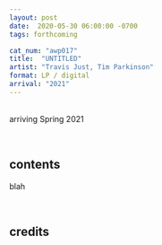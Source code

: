 ```yaml
---
layout: post
date:  2020-05-30 06:00:00 -0700
tags: forthcoming

cat_num: "awp017"
title:  "UNTITLED"
artist: "Travis Just, Tim Parkinson"
format: LP / digital
arrival: "2021"
---
```


<br/>arriving Spring 2021

<br/>

## contents

blah

<br/>

## credits

